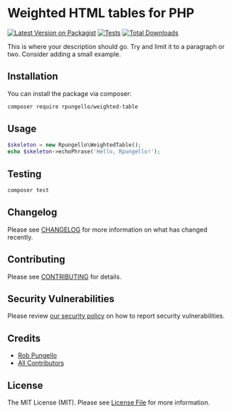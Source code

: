 # Weighted HTML tables for PHP

[![Latest Version on Packagist](https://img.shields.io/packagist/v/rpungello/weighted-table.svg?style=flat-square)](https://packagist.org/packages/rpungello/weighted-table)
[![Tests](https://github.com/rpungello/weighted-table/actions/workflows/run-tests.yml/badge.svg?branch=main)](https://github.com/rpungello/weighted-table/actions/workflows/run-tests.yml)
[![Total Downloads](https://img.shields.io/packagist/dt/rpungello/weighted-table.svg?style=flat-square)](https://packagist.org/packages/rpungello/weighted-table)

This is where your description should go. Try and limit it to a paragraph or two. Consider adding a small example.

## Installation

You can install the package via composer:

```bash
composer require rpungello/weighted-table
```

## Usage

```php
$skeleton = new Rpungello\WeightedTable();
echo $skeleton->echoPhrase('Hello, Rpungello!');
```

## Testing

```bash
composer test
```

## Changelog

Please see [CHANGELOG](CHANGELOG.md) for more information on what has changed recently.

## Contributing

Please see [CONTRIBUTING](https://github.com/spatie/.github/blob/main/CONTRIBUTING.md) for details.

## Security Vulnerabilities

Please review [our security policy](../../security/policy) on how to report security vulnerabilities.

## Credits

- [Rob Pungello](https://github.com/rpungello)
- [All Contributors](../../contributors)

## License

The MIT License (MIT). Please see [License File](LICENSE.md) for more information.
